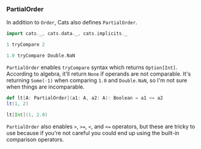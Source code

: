 
### PartialOrder

In addition to `Order`, Cats also defines `PartialOrder`.

```scala mdoc
import cats._, cats.data._, cats.implicits._

1 tryCompare 2

1.0 tryCompare Double.NaN
```

`PartialOrder` enables `tryCompare` syntax which returns `Option[Int]`.
According to algebra, it'll return `None` if operands are not comparable.
It's returning `Some(-1)` when comparing `1.0` and `Double.NaN`, so I'm not sure when things are incomparable.

```scala mdoc
def lt[A: PartialOrder](a1: A, a2: A): Boolean = a1 <= a2
lt(1, 2)
```

```scala mdoc:fail
lt[Int](1, 2.0)
```

`PartialOrder` also enables `>`, `>=`, `<`, and `<=` operators,
but these are tricky to use because if you're not careful
you could end up using the built-in comparison operators.

